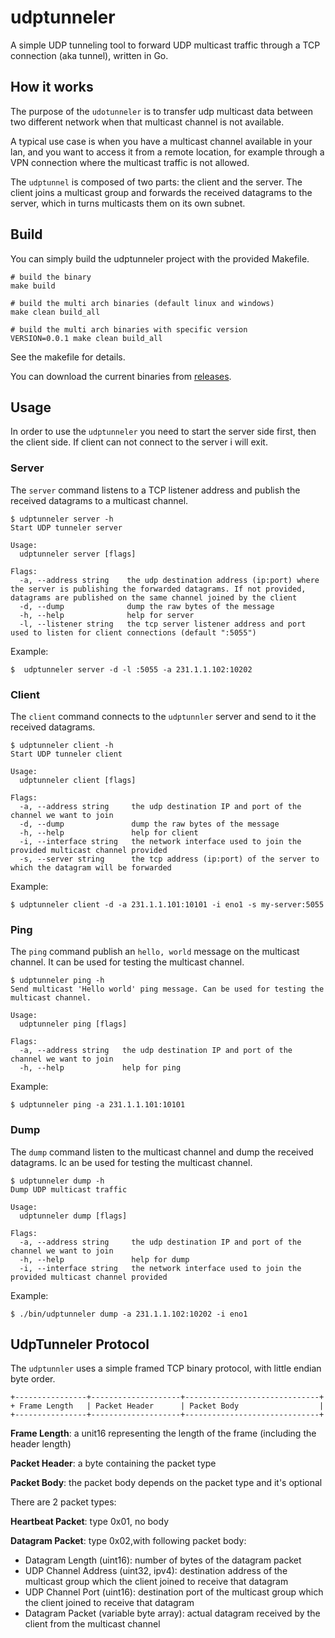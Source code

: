 # udptunneler

A simple UDP tunneling tool to forward UDP multicast traffic through a TCP connection (aka tunnel), written in Go.

## How it works
The purpose of the `udotunneler` is to transfer udp multicast data between two different network when that multicast channel is not available.

A typical use case is when you have a multicast channel available in your lan, and you want to access it from a remote location,
for example through a VPN connection where the multicast traffic is not allowed.

The `udptunnel` is composed of two parts: the client and the server.</b>
The client joins a multicast group and forwards the received datagrams to the server, which in turns multicasts them on its own subnet.

## Build

You can simply build the udptunneler project with the provided Makefile.

```
# build the binary
make build

# build the multi arch binaries (default linux and windows)
make clean build_all

# build the multi arch binaries with specific version
VERSION=0.0.1 make clean build_all
```

See the makefile for details.

You can download the current binaries from [releases](https://github.com/mgeri/udptunneler/releases).

## Usage
In order to use the `udptunneler` you need to start the server side first, then the client side.
If client can not connect to the server i will exit.

### Server
The `server` command listens to a TCP listener address and publish the received datagrams to a multicast channel.

```shell
$ udptunneler server -h
Start UDP tunneler server

Usage:
  udptunneler server [flags]

Flags:
  -a, --address string    the udp destination address (ip:port) where the server is publishing the forwarded datagrams. If not provided, datagrams are published on the same channel joined by the client
  -d, --dump              dump the raw bytes of the message
  -h, --help              help for server
  -l, --listener string   the tcp server listener address and port used to listen for client connections (default ":5055")
```

Example:

```shell
$  udptunneler server -d -l :5055 -a 231.1.1.102:10202
```

### Client
The `client` command connects to the `udptunnler` server and send to it the received datagrams.

```shell
$ udptunneler client -h
Start UDP tunneler client

Usage:
  udptunneler client [flags]

Flags:
  -a, --address string     the udp destination IP and port of the channel we want to join
  -d, --dump               dump the raw bytes of the message
  -h, --help               help for client
  -i, --interface string   the network interface used to join the provided multicast channel provided
  -s, --server string      the tcp address (ip:port) of the server to which the datagram will be forwarded
```

Example:

```shell
$ udptunneler client -d -a 231.1.1.101:10101 -i eno1 -s my-server:5055
```

### Ping
The `ping` command publish an `hello, world` message on the multicast channel. It can be used for testing the multicast channel.

```shell
$ udptunneler ping -h
Send multicast 'Hello world' ping message. Can be used for testing the multicast channel.

Usage:
  udptunneler ping [flags]

Flags:
  -a, --address string   the udp destination IP and port of the channel we want to join
  -h, --help             help for ping
```

Example:

```shell
$ udptunneler ping -a 231.1.1.101:10101
```

### Dump
The `dump` command listen to the multicast channel and dump the received datagrams. Ic an be used for testing the multicast channel.
```shell
$ udptunneler dump -h
Dump UDP multicast traffic

Usage:
  udptunneler dump [flags]

Flags:
  -a, --address string     the udp destination IP and port of the channel we want to join
  -h, --help               help for dump
  -i, --interface string   the network interface used to join the provided multicast channel provided

```

Example:

```shell
$ ./bin/udptunneler dump -a 231.1.1.102:10202 -i eno1 
```
## UdpTunneler Protocol
The `udptunnler`  uses a simple framed TCP binary protocol, with little endian byte order.

```
+----------------+--------------------+------------------------------+
+ Frame Length   | Packet Header      | Packet Body                  |
+----------------+--------------------+------------------------------+
```

**Frame Length**: a unit16 representing the length of the frame (including the header length)

**Packet Header**: a byte containing the packet type

**Packet Body**: the packet body depends on the packet type and it's optional

There are 2 packet types:

**Heartbeat Packet**: type 0x01, no body

**Datagram Packet**: type 0x02,with following packet body:
 * Datagram Length (uint16): number of bytes of the datagram packet
 * UDP Channel Address (uint32, ipv4): destination address of the multicast group which the client joined to receive that datagram
 * UDP Channel Port (uint16): destination port of the multicast group which the client joined to receive that datagram
 * Datagram Packet (variable byte array): actual datagram received by the client from the multicast channel
 
